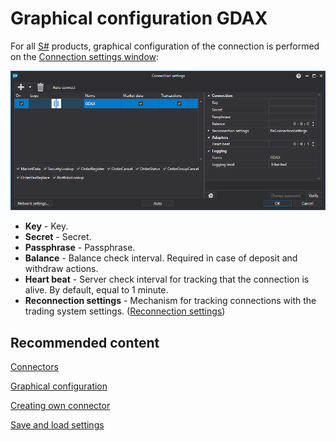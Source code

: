 # Graphical configuration GDAX

For all [S\#](../../../../api.md) products, graphical configuration of the connection is performed on the [Connection settings window](../../../graphical_user_interface/connection_settings_window.md):

![API GUI Settings GDAX](../../../../../images/api_gui_settings_gdax.png)

- **Key** \- Key.
- **Secret** \- Secret.
- **Passphrase** \- Passphrase.
- **Balance** \- Balance check interval. Required in case of deposit and withdraw actions.
- **Heart beat** \- Server check interval for tracking that the connection is alive. By default, equal to 1 minute.
- **Reconnection settings** \- Mechanism for tracking connections with the trading system settings. ([Reconnection settings](../../reconnection_settings.md))

## Recommended content

[Connectors](../../../connectors.md)

[Graphical configuration](../../graphical_configuration.md)

[Creating own connector](../../creating_own_connector.md)

[Save and load settings](../../save_and_load_settings.md)
